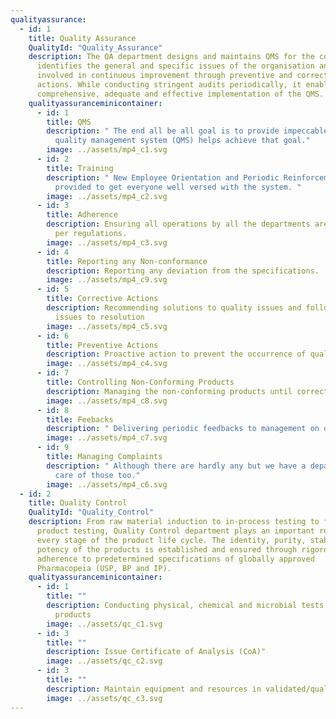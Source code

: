 ```yaml
---
qualityassurance:
  - id: 1
    title: Quality Assurance
    QualityId: "Quality_Assurance"
    description: The QA department designs and maintains QMS for the company. It
      identifies the general and specific issues of the organisation and is
      involved in continuous improvement through preventive and corrective
      actions. While conducting stringent audits periodically, it enables the
      comprehensive, adequate and effective implementation of the QMS.
    qualityassuranceminicontainer:
      - id: 1
        title: QMS
        description: " The end all be all goal is to provide impeccable quality and the
          quality management system (QMS) helps achieve that goal."
        image: ../assets/mp4_c1.svg
      - id: 2
        title: Training
        description: " New Employee Orientation and Periodic Reinforcement Trainings
          provided to get everyone well versed with the system. "
        image: ../assets/mp4_c2.svg
      - id: 3
        title: Adherence
        description: Ensuring all operations by all the departments are carried out as
          per regulations.
        image: ../assets/mp4_c3.svg
      - id: 4
        title: Reporting any Non-conformance
        description: Reporting any deviation from the specifications.
        image: ../assets/mp4_c9.svg
      - id: 5
        title: Corrective Actions
        description: Recommending solutions to quality issues and following up said
          issues to resolution
        image: ../assets/mp4_c5.svg
      - id: 6
        title: Preventive Actions
        description: Proactive action to prevent the occurrence of quality issues
        image: ../assets/mp4_c4.svg
      - id: 7
        title: Controlling Non-Conforming Products
        description: Managing the non-conforming products until corrective action.
        image: ../assets/mp4_c8.svg
      - id: 8
        title: Feebacks
        description: " Delivering periodic feedbacks to management on quality status."
        image: ../assets/mp4_c7.svg
      - id: 9
        title: Managing Complaints
        description: " Although there are hardly any but we have a department to take
          care of those too."
        image: ../assets/mp4_c6.svg
  - id: 2
    title: Quality Control
    QualityId: "Quality_Control"
    description: From raw material induction to in-process testing to finished
      product testing, Quality Control department plays an important role at
      every stage of the product life cycle. The identity, purity, stability and
      potency of the products is established and ensured through rigorous
      adherence to predetermined specifications of globally approved
      Pharmacopeia (USP, BP and IP).
    qualityassuranceminicontainer:
      - id: 1
        title: ""
        description: Conducting physical, chemical and microbial tests on materials and
          products
        image: ../assets/qc_c1.svg
      - id: 3
        title: ""
        description: Issue Certificate of Analysis (CoA)"
        image: ../assets/qc_c2.svg
      - id: 3
        title: ""
        description: Maintain equipment and resources in validated/qualified status
        image: ../assets/qc_c3.svg
---
```


